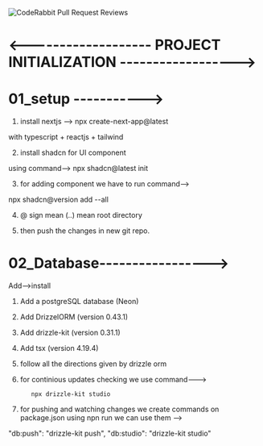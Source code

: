 ![CodeRabbit Pull Request Reviews](https://img.shields.io/coderabbit/prs/github/HIMANSHUATWAL1/saasAi_App?utm_source=oss&utm_medium=github&utm_campaign=HIMANSHUATWAL1%2FsaasAi_App&labelColor=171717&color=FF570A&link=https%3A%2F%2Fcoderabbit.ai&label=CodeRabbit+Reviews)

# <------------------- PROJECT INITIALIZATION ------------------>



#  01_setup ----------->

1. install nextjs --> npx create-next-app@latest 

with typescript + reactjs + tailwind 

2. install shadcn for UI component 

using command--> npx shadcn@latest init 

3. for adding component we have to run command-->

npx shadcn@version add --all

4. @ sign mean (..) mean root directory 

5. then push the changes  in new git repo.



# 02_Database----------------->
Add-->install 

1. Add a postgreSQL database (Neon)

2. Add DrizzelORM (version 0.43.1)

3. Add drizzle-kit (version 0.31.1) 

4. Add tsx (version 4.19.4)

5. follow all the directions given by drizzle orm 

6. for continious updates checking we use command--->

          npx drizzle-kit studio 

7. for pushing and watching changes we create commands on package.json using npn run we can use them -->

 "db:push": "drizzle-kit push",
 "db:studio": "drizzle-kit studio"



